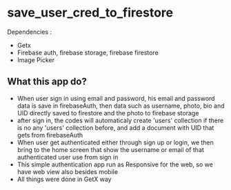 # save_user_cred_to_firestore

Dependencies : 
- Getx
- Firebase auth, firebase storage, firebase firestore
- Image Picker


## What this app do?
- When user sign in using email and password, his email and password data is save in firebaseAuth, then data such as username, photo, bio and UID directly saved to firestore and the photo to firebase storage
- after sign in, the codes will automaticaly create 'users' collection if there is no any 'users' collection before, and add a document with UID that gets from firebaseAuth
- When user get authenticated either through sign up or login, we then bring to the home screen that show the username or email of that authenticated user use from sign in
- This simple authentication app run as Responsive for the web, so we have web view also besides mobile
- All things were done in GetX way
